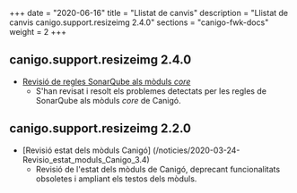 +++
date        = "2020-06-16"
title       = "Llistat de canvis"
description = "Llistat de canvis canigo.support.resizeimg 2.4.0"
sections    = "canigo-fwk-docs"
weight		= 2
+++

## canigo.support.resizeimg 2.4.0

- [Revisió de regles SonarQube als mòduls _core_](/noticies/2020-06-09-Revisio_regles_SonarQube_moduls_core/)
   - S'han revisat i resolt els problemes detectats per les regles de SonarQube als mòduls _core_ de Canigó.

## canigo.support.resizeimg 2.2.0

- [Revisió estat dels mòduls Canigó] (/noticies/2020-03-24-Revisio_estat_moduls_Canigo_3.4)
   - Revisió de l'estat dels mòduls de Canigó, deprecant funcionalitats obsoletes i ampliant els testos dels mòduls.